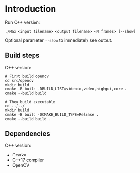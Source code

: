 
# Introduction

Run C++ version:
```
./Max <input filename> <output filename> <N frames> [--show]
```

Optional parameter `--show` to immediately see output.

## Build steps

C++ version:
```
# First build opencv
cd src/opencv
mkdir build
cmake -B build -DBUILD_LIST=videoio,video,highgui,core .
cmake --build build

# Then build executable
cd ../../
mkdir build
cmake -B build -DCMAKE_BUILD_TYPE=Release .
cmake --build build .
```

## Dependencies

C++ version:

- Cmake
- C++17 compiler
- OpenCV
